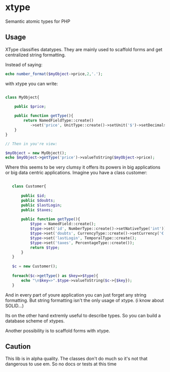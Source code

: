 xtype
=====

Semantic atomic types for PHP

Usage
-----

XType classifies datatypes. They are mainly used to scaffold forms and get centralized string formatting.

Instead of saying:

```php
echo number_format($myObject->price,2,'.');
```

with xtype you can write:

```php

class MyObject{

    public $price;
    
    public function getType(){
        return NamedFieldType::create()
           ->set('price', UnitType::create()->setUnit('$')->setDecimals(2));
    }
}

// Then in you're view:

$myObject = new MyObject();
echo $myObject->getType('price')->valueToString($myObject->price);

```

Where this seems to be very clumsy it offers its powers in big applications
or big data centric applications.
Imagine you have a class customer:

```php

   class Customer{
   
       public $id;
       public $doubts;
       public $lastLogin;
       public $taxes;
       
       public function getType(){
           $type = NamedField::create();
           $type->set('id', NumberType::create()->setNativeType('int'))
           $type->set('doubts', CurrencyType::create()->setCurrency('€'));
           $type->set('lastLogin', TemporalType::create();
           $type->set('taxes', PercentageType::create());
           return $type;
       }
   }
   
   $c = new Customer();
   
   foreach($c->getType() as $key=>$type){
       echo "\n$key=>".$type->valueToString($c->{$key});
   }
```

And in every part of youre application you can just forget any string formatting.
But string formatting isn't the only usage of xtype. (i know about SOLID...)

Its on the other hand extremly useful to describe types. So you can build a database scheme of xtypes.

Another possibility is to scaffold forms with xtype.

Caution
-------
This lib is in alpha quality. The classes don't do much so it's not that dangerous to use em. So no docs or tests at this time
